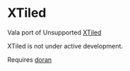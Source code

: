 # XTiled

Vala port of Unsupported [XTiled](https://bitbucket.org/vinull/xtiled)

XTiled is not under active development.


Requires [doran](https://github.com/darkoverlordofdata/doran)